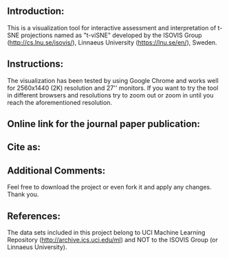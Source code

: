 Introduction:
-
This is a visualization tool for interactive assessment and interpretation of t-SNE projections named as "t-viSNE" developed by the ISOVIS Group (http://cs.lnu.se/isovis/), Linnaeus University (https://lnu.se/en/), Sweden.

Instructions:
-
The visualization has been tested by using Google Chrome and works well for 2560x1440 (2K) resolution and 27'' monitors. 
If you want to try the tool in different browsers and resolutions try to zoom out or zoom in until you reach the aforementioned resolution. 

Online link for the journal paper publication:
-

Cite as: 
-
Additional Comments:
-
Feel free to download the project or even fork it and apply any changes. Thank you. 

References:
-
The data sets included in this project belong to UCI Machine Learning Repository (http://archive.ics.uci.edu/ml) and NOT to the ISOVIS Group (or Linnaeus University).


